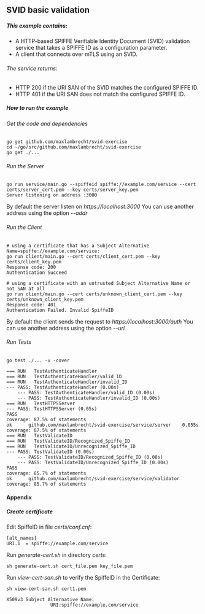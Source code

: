 ## SVID basic validation

##### This example contains: 
 - A HTTP-based SPIFFE Verifiable Identity Document (SVID) validation service that takes a SPIFFE ID as a configuration parameter. 
 - A client that connects over mTLS using an SVID.
     
###### The service returns:

- HTTP 200 if the URI SAN of the SVID matches the configured SPIFFE ID.
- HTTP 401 if the URI SAN does not match the configured SPIFFE ID.

##### How to run the example

###### Get the code and dependencies

```
go get github.com/maxlambrecht/svid-exercise
cd ~/go/src/github.com/maxlambrecht/svid-exercise
go get ./... 
```


###### Run the Server
```
go run service/main.go --spiffeid spiffe://example.com/service --cert certs/server_cert.pem --key certs/server_key.pem
Server listening on address :3000
```

By default the server listen on _https://localhost:3000_
You can use another address using the option _--addr_

###### Run the Client

```
# using a certificate that has a Subject Alternative Name=spiffe://example.com/service:
go run client/main.go --cert certs/client_cert.pem --key certs/client_key.pem 
Response code: 200
Authentication Succeed
```

```
# using a certificate with an untrusted Subject Alternative Name or not SAN at all
go run client/main.go --cert certs/unknown_client_cert.pem --key certs/unknown_client_key.pem
Response code: 401
Authentication Failed. Invalid SpiffeID
```

By default the client sends the request to _https://localhost:3000/auth_
You can use another address using the option _--url_

###### Run Tests


```
go test ./... -v -cover

=== RUN   TestAuthenticateHandler
=== RUN   TestAuthenticateHandler/valid_ID
=== RUN   TestAuthenticateHandler/invalid_ID
--- PASS: TestAuthenticateHandler (0.00s)
    --- PASS: TestAuthenticateHandler/valid_ID (0.00s)
    --- PASS: TestAuthenticateHandler/invalid_ID (0.00s)
=== RUN   TestHTTPSServer
--- PASS: TestHTTPSServer (0.05s)
PASS
coverage: 87.5% of statements
ok      github.com/maxlambrecht/svid-exercise/service/server    0.055s  coverage: 87.5% of statements
=== RUN   TestValidateID
=== RUN   TestValidateID/Recognized_Spiffe_ID
=== RUN   TestValidateID/Unrecognized_Spiffe_ID
--- PASS: TestValidateID (0.00s)
    --- PASS: TestValidateID/Recognized_Spiffe_ID (0.00s)
    --- PASS: TestValidateID/Unrecognized_Spiffe_ID (0.00s)
PASS
coverage: 85.7% of statements
ok      github.com/maxlambrecht/svid-exercise/service/validator        coverage: 85.7% of statements

```

#### Appendix

##### Create certificate

Edit SpiffeID in file _certs/conf.cnf_:

```
[alt_names]
URI.1  = spiffe://example.com/service

```

Run _generate-cert.sh_ in directory _certs_:

```
sh generate-cert.sh cert_file.pem key_file.pem
```

Run _view-cert-san.sh_ to verify the SpiffeID in the Certificate:


```
sh view-cert-san.sh cert1.pem

X509v3 Subject Alternative Name: 
                URI:spiffe://example.com/service

```

